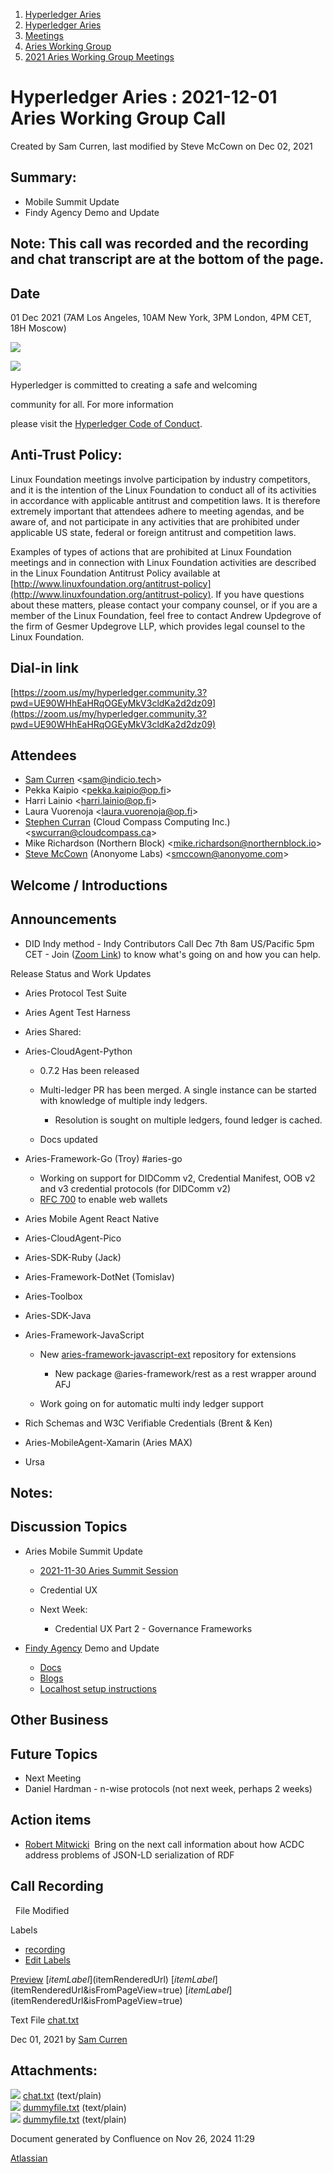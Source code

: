 1. [Hyperledger Aries](index.html)
2. [Hyperledger Aries](Hyperledger-Aries_18481154.html)
3. [Meetings](Meetings_18481222.html)
4. [Aries Working Group](Aries-Working-Group_18481228.html)
5. [2021 Aries Working Group Meetings](2021-Aries-Working-Group-Meetings_18514540.html)

# Hyperledger Aries : 2021-12-01 Aries Working Group Call

Created by Sam Curren, last modified by Steve McCown on Dec 02, 2021

## Summary:

- Mobile Summit Update
- Findy Agency Demo and Update

## Note: This call was recorded and the recording and chat transcript are at the bottom of the page.

## Date

01 Dec 2021 (7AM Los Angeles, 10AM New York, 3PM London, 4PM CET, 18H Moscow)

![](https://wiki.hyperledger.org/download/attachments/29034696/Antitrustnotice.png?version=1&modificationDate=1581695654000&api=v2)

![](https://wiki.hyperledger.org/download/attachments/2392771/welcome.png?version=2&modificationDate=1572450107000&api=v2)

Hyperledger is committed to creating a safe and welcoming

community for all. For more information

please visit the [Hyperledger Code of Conduct](https://lf-hyperledger.atlassian.net/wiki/display/HYP/Hyperledger+Code+of+Conduct).

## Anti-Trust Policy:

Linux Foundation meetings involve participation by industry competitors, and it is the intention of the Linux Foundation to conduct all of its activities in accordance with applicable antitrust and competition laws. It is therefore extremely important that attendees adhere to meeting agendas, and be aware of, and not participate in any activities that are prohibited under applicable US state, federal or foreign antitrust and competition laws.

Examples of types of actions that are prohibited at Linux Foundation meetings and in connection with Linux Foundation activities are described in the Linux Foundation Antitrust Policy available at [http://www.linuxfoundation.org/antitrust-policy](http://www.linuxfoundation.org/antitrust-policy). If you have questions about these matters, please contact your company counsel, or if you are a member of the Linux Foundation, feel free to contact Andrew Updegrove of the firm of Gesmer Updegrove LLP, which provides legal counsel to the Linux Foundation.

## Dial-in link

[https://zoom.us/my/hyperledger.community.3?pwd=UE90WHhEaHRqOGEyMkV3cldKa2d2dz09](https://zoom.us/my/hyperledger.community.3?pwd=UE90WHhEaHRqOGEyMkV3cldKa2d2dz09)

## Attendees

- [Sam Curren](https://lf-hyperledger.atlassian.net/wiki/people/557058:1ed5fd92-7e42-4cab-87b1-688e48bc02c2?ref=confluence) &lt;sam@indicio.tech&gt;
- Pekka Kaipio &lt;pekka.kaipio@op.fi&gt;
- Harri Lainio &lt;harri.lainio@op.fi&gt;
- Laura Vuorenoja &lt;laura.vuorenoja@op.fi&gt;
- [Stephen Curran](https://lf-hyperledger.atlassian.net/wiki/people/557058:d676f135-ecd6-465b-b7eb-f87976bf4569?ref=confluence) (Cloud Compass Computing Inc.) &lt;swcurran@cloudcompass.ca&gt;
- Mike Richardson (Northern Block) &lt;mike.richardson@northernblock.io&gt;
- [Steve McCown](https://lf-hyperledger.atlassian.net/wiki/people/712020:6a16994f-5370-4543-a732-609646e7e665?ref=confluence) (Anonyome Labs) &lt;smccown@anonyome.com&gt;

## Welcome / Introductions

## Announcements

- DID Indy method - Indy Contributors Call Dec 7th 8am US/Pacific 5pm CET - Join ([Zoom Link](https://zoom.us/my/hyperledger.community?pwd=STZQd0xMZU9xRVVOVnpQM3JNQ2dqZz09)) to know what's going on and how you can help.

Release Status and Work Updates

- Aries Protocol Test Suite
- Aries Agent Test Harness
- Aries Shared:
- Aries-CloudAgent-Python
  
  - 0.7.2 Has been released
  - Multi-ledger PR has been merged. A single instance can be started with knowledge of multiple indy ledgers.
    
    - Resolution is sought on multiple ledgers, found ledger is cached.
  - Docs updated
- Aries-Framework-Go (Troy) #aries-go
  
  - Working on support for DIDComm v2, Credential Manifest, OOB v2 and v3 credential protocols (for DIDComm v2)
  - [RFC 700](https://github.com/hyperledger/aries-rfcs/pull/700) to enable web wallets
- Aries Mobile Agent React Native
- Aries-CloudAgent-Pico
- Aries-SDK-Ruby (Jack)
- Aries-Framework-DotNet (Tomislav)
- Aries-Toolbox
- Aries-SDK-Java
- Aries-Framework-JavaScript
  
  - New [aries-framework-javascript-ext](https://github.com/hyperledger/aries-framework-javascript-ext) repository for extensions
    
    - New package @aries-framework/rest as a rest wrapper around AFJ
  - Work going on for automatic multi indy ledger support
- Rich Schemas and W3C Verifiable Credentials (Brent &amp; Ken)
- Aries-MobileAgent-Xamarin (Aries MAX)
- Ursa

## Notes:

## Discussion Topics

- Aries Mobile Summit Update
  
  - [2021-11-30 Aries Summit Session](2021-11-30-Aries-Summit-Session_18494777.html)
  - Credential UX
  - Next Week:
    
    - Credential UX Part 2 - Governance Frameworks
- [Findy Agency](https://findy-network.github.io/) Demo and Update
  
  - [Docs](https://findy-network.github.io/docs/)
  - [Blogs](https://findy-network.github.io/blog/)
  - [Localhost setup instructions](https://github.com/findy-network/findy-wallet-pwa/tree/dev/tools/env#agency-setup-for-local-development)

## Other Business

## Future Topics

- Next Meeting
- Daniel Hardman - n-wise protocols (not next week, perhaps 2 weeks)

## Action items

- [Robert Mitwicki](https://lf-hyperledger.atlassian.net/wiki/people/712020:9176fc40-350e-4342-b616-01da76989d8d?ref=confluence)  Bring on the next call information about how ACDC address problems of JSON-LD serialization of RDF

## Call Recording

  File Modified

Labels

- [recording](/wiki/label/ARIES/recording)
- [Edit Labels](# "Edit Labels")

[Preview]() [$itemLabel]($itemRenderedUrl) [$itemLabel]($itemRenderedUrl&isFromPageView=true) [$itemLabel]($itemRenderedUrl&isFromPageView=true)

Text File [chat.txt](attachments/18494813/18515755.txt "Download")

Dec 01, 2021 by [Sam Curren](/wiki/people/557058:1ed5fd92-7e42-4cab-87b1-688e48bc02c2)

## Attachments:

![](images/icons/bullet_blue.gif) [chat.txt](attachments/18494813/18515755.txt) (text/plain)  
![](images/icons/bullet_blue.gif) [dummyfile.txt](attachments/18494813/18515756.txt) (text/plain)  
![](images/icons/bullet_blue.gif) [dummyfile.txt](attachments/18494813/18515757.txt) (text/plain)

Document generated by Confluence on Nov 26, 2024 11:29

[Atlassian](http://www.atlassian.com/)
